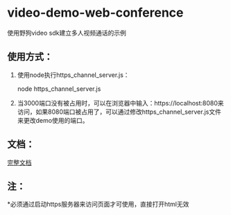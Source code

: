 # video-demo-web-conference
使用野狗video sdk建立多人视频通话的示例
## 使用方式：
1. 使用node执行https_channel_server.js：

	node https_channel_server.js

2. 当3000端口没有被占用时，可以在浏览器中输入：https://localhost:8080来访问，如果8080端口被占用了，可以通过修改https_channel_server.js文件来更改demo使用的端口。

## 文档：

[完整文档](https://docs.wilddog.com/conference/Web/index.html)

## 注：
*必须通过启动https服务器来访问页面才可使用，直接打开html无效
